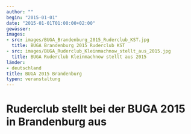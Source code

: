 ```yaml
---
author: ""
begin: "2015-01-01"
date: "2015-01-01T01:00:00+02:00"
gewässer:
images:
- src: images/BUGA_Brandenburg_2015_Ruderclub_KST.jpg
  title: BUGA Brandenburg 2015 Ruderclub KST
- src: images/BUGA_Ruderclub_Kleinmachnow_stellt_aus_2015.jpg
  title: BUGA Ruderclub Kleinmachnow stellt aus 2015
länder: 
- deutschland
title: BUGA 2015 Brandenburg
typen: veranstaltung
---
```



# Ruderclub stellt bei der BUGA 2015 in Brandenburg aus


